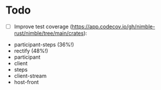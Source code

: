 # Todo

- [ ] Improve test coverage (https://app.codecov.io/gh/nimble-rust/nimble/tree/main/crates):
- participant-steps (36%!)
- rectify (48%!)
- participant
- client
- steps
- client-stream
- host-front

